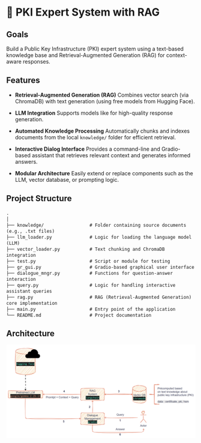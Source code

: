 # 🔐 PKI Expert System with RAG

## Goals

Build a Public Key Infrastructure (PKI) expert system using a text-based knowledge base and Retrieval-Augmented Generation (RAG) for context-aware responses.


## Features

* **Retrieval-Augmented Generation (RAG)**
  Combines vector search (via ChromaDB) with text generation (using free models from Hugging Face).

* **LLM Integration**
  Supports models like for high-quality response generation.

* **Automated Knowledge Processing**
  Automatically chunks and indexes documents from the local `knowledge/` folder for efficient retrieval.

* **Interactive Dialog Interface**
  Provides a command-line and Gradio-based assistant that retrieves relevant context and generates informed answers.

* **Modular Architecture**
  Easily extend or replace components such as the LLM, vector database, or prompting logic.


## Project Structure

```text
.
│
├── knowledge/                 # Folder containing source documents (e.g., .txt files)
├── llm_loader.py              # Logic for loading the language model (LLM)
├── vector_loader.py           # Text chunking and ChromaDB integration
├── test.py                    # Script or module for testing
├── gr_gui.py                  # Gradio-based graphical user interface
├── dialogue_mngr.py           # Functions for question-answer interaction
├── query.py                   # Logic for handling interactive assistant queries
├── rag.py                     # RAG (Retrieval-Augmented Generation) core implementation
├── main.py                    # Entry point of the application
└── README.md                  # Project documentation
```

## Architecture

![alt text](architecture/architecture.png)
